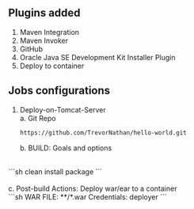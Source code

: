 ## Plugins added
1. Maven Integration
1. Maven Invoker
1. GitHub 
1. Oracle Java SE Development Kit Installer Plugin
1. Deploy to container

## Jobs configurations
1. Deploy-on-Tomcat-Server
    <br>
  a. Git Repo
    ```sh
   https://github.com/TrevorNathan/hello-world.git
    ```
   b. BUILD: Goals and options
  <br>
    ```sh
    clean install package
    ```
    <br><br>
   c. Post-build Actions: Deploy war/ear to a container
  <br>
    ```sh
    WAR FILE: **/*.war
    Credentials: deployer
    ```
